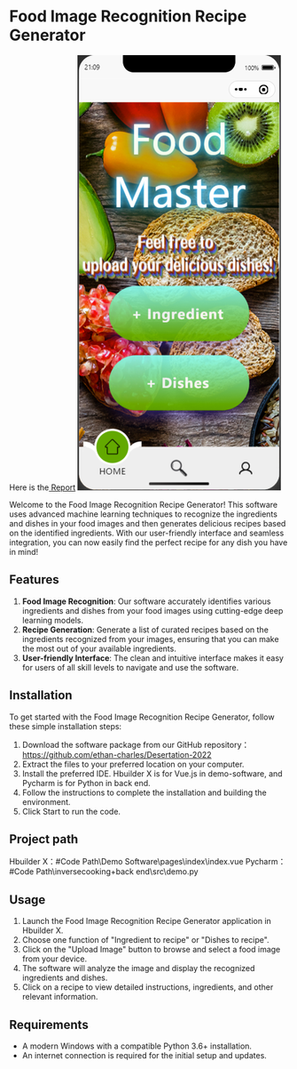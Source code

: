 # Food Image Recognition Recipe Generator
Here is the[ Report](https://github.com/ethan-charles/Desertation-2022/blob/main/Dissertation_final_report.pdf)
![image](https://github.com/ethan-charles/Desertation-2022/blob/main/Software%20Screenshot/index%E2%80%98%E2%80%99.png)

Welcome to the Food Image Recognition Recipe Generator! This software uses advanced machine learning techniques to recognize the ingredients and dishes in your food images and then generates delicious recipes based on the identified ingredients. With our user-friendly interface and seamless integration, you can now easily find the perfect recipe for any dish you have in mind!

## Features

1. **Food Image Recognition**: Our software accurately identifies various ingredients and dishes from your food images using cutting-edge deep learning models.
2. **Recipe Generation**: Generate a list of curated recipes based on the ingredients recognized from your images, ensuring that you can make the most out of your available ingredients.
3. **User-friendly Interface**: The clean and intuitive interface makes it easy for users of all skill levels to navigate and use the software.

## Installation

To get started with the Food Image Recognition Recipe Generator, follow these simple installation steps:

1. Download the software package from our GitHub repository：
https://github.com/ethan-charles/Desertation-2022
2. Extract the files to your preferred location on your computer.
3. Install the preferred IDE. Hbuilder X is for Vue.js in demo-software, and Pycharm is for Python in back end.
4. Follow the instructions to complete the installation and building the environment.
5. Click Start to run the code.

## Project path

Hbuilder X：#Code Path\Demo Software\pages\index\index.vue
Pycharm：#Code Path\inversecooking+back end\src\demo.py

## Usage

1. Launch the Food Image Recognition Recipe Generator application in Hbuilder X.
2. Choose one function of "Ingredient to recipe" or "Dishes to recipe".
3. Click on the "Upload Image" button to browse and select a food image from your device.
4. The software will analyze the image and display the recognized ingredients and dishes.
5. Click on a recipe to view detailed instructions, ingredients, and other relevant information.

## Requirements

- A modern Windows with a compatible Python 3.6+ installation.
- An internet connection is required for the initial setup and updates.
